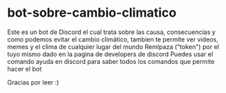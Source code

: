# bot-sobre-cambio-climatico
Este es un bot de Discord el cual trata sobre las causa, consecuencias y como podemos evitar el cambio climático, tambien te permite ver videos, memes y el clima de cualquier lugar del mundo
Remlpaza ("token") por el tuyo mismo dado en la pagina de developers de discord
Puedes usar el comando ayuda en discord para saber todos los comandos que permite hacer el bot

Gracias por leer :)
